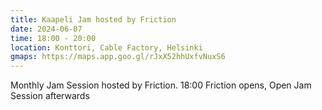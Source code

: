 ```yaml
---
title: Kaapeli Jam hosted by Friction
date: 2024-06-07
time: 18:00 - 20:00
location: Konttori, Cable Factory, Helsinki
gmaps: https://maps.app.goo.gl/rJxX52hhUxfvNuxS6
---
```

 
Monthly Jam Session hosted by Friction. 18:00 Friction opens, Open Jam Session afterwards